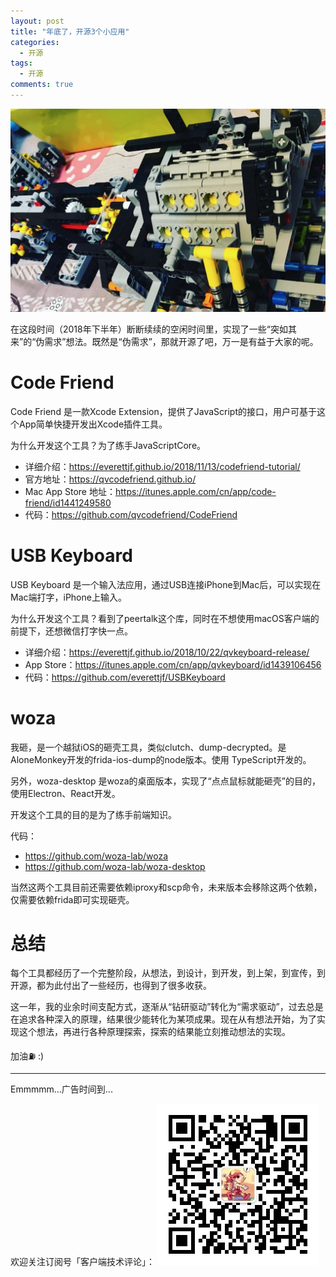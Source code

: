 ```yaml
---
layout: post
title: "年底了，开源3个小应用"
categories:
  - 开源
tags:
  - 开源
comments: true
---
```


![](/media/15459608773004.jpg)

在这段时间（2018年下半年）断断续续的空闲时间里，实现了一些“突如其来”的“伪需求”想法。既然是“伪需求”，那就开源了吧，万一是有益于大家的呢。

<!-- more -->

# Code Friend

Code Friend 是一款Xcode Extension，提供了JavaScript的接口，用户可基于这个App简单快捷开发出Xcode插件工具。

为什么开发这个工具？为了练手JavaScriptCore。

- 详细介绍：<https://everettjf.github.io/2018/11/13/codefriend-tutorial/>
- 官方地址：<https://qvcodefriend.github.io/>
- Mac App Store 地址：<https://itunes.apple.com/cn/app/code-friend/id1441249580>
- 代码：<https://github.com/qvcodefriend/CodeFriend>


# USB Keyboard

USB Keyboard 是一个输入法应用，通过USB连接iPhone到Mac后，可以实现在Mac端打字，iPhone上输入。

为什么开发这个工具？看到了peertalk这个库，同时在不想使用macOS客户端的前提下，还想微信打字快一点。

- 详细介绍：<https://everettjf.github.io/2018/10/22/qvkeyboard-release/>
- App Store：<https://itunes.apple.com/cn/app/qvkeyboard/id1439106456>
- 代码：<https://github.com/everettjf/USBKeyboard>

# woza

我砸，是一个越狱iOS的砸壳工具，类似clutch、dump-decrypted。是AloneMonkey开发的frida-ios-dump的node版本。使用 TypeScript开发的。

另外，woza-desktop 是woza的桌面版本，实现了“点点鼠标就能砸壳”的目的，使用Electron、React开发。

开发这个工具的目的是为了练手前端知识。

代码：

- <https://github.com/woza-lab/woza>
- <https://github.com/woza-lab/woza-desktop>

当然这两个工具目前还需要依赖iproxy和scp命令，未来版本会移除这两个依赖，仅需要依赖frida即可实现砸壳。


# 总结

每个工具都经历了一个完整阶段，从想法，到设计，到开发，到上架，到宣传，到开源，都为此付出了一些经历，也得到了很多收获。

这一年，我的业余时间支配方式，逐渐从“钻研驱动”转化为“需求驱动”，过去总是在追求各种深入的原理，结果很少能转化为某项成果。现在从有想法开始，为了实现这个想法，再进行各种原理探索，探索的结果能立刻推动想法的实现。


加油⛽️ :)


---

Emmmmm...广告时间到...


欢迎关注订阅号「客户端技术评论」：
![](/images/fun.jpg)


